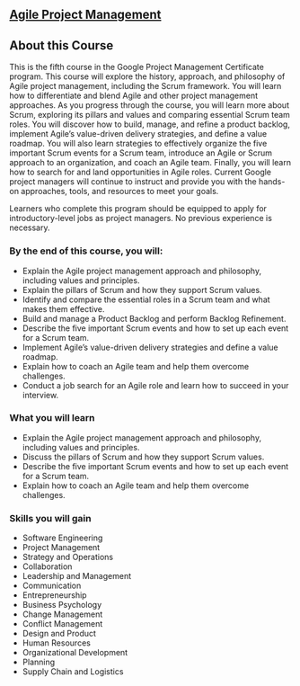 ## [Agile Project Management](https://www.coursera.org/programs/smu-software-engineering-wsdeg-uhmy4/learn/agile-project-management?specialization=google-project-management)

## About this Course

This is the fifth course in the Google Project Management Certificate program. This course will explore the history, approach, and philosophy of Agile project management, including the Scrum framework. You will learn how to differentiate and blend Agile and other project management approaches. As you progress through the course, you will learn more about Scrum, exploring its pillars and values and comparing essential Scrum team roles. You will discover how to build, manage, and refine a product backlog, implement Agile’s value-driven delivery strategies, and define a value roadmap. You will also learn strategies to effectively organize the five important Scrum events for a Scrum team, introduce an Agile or Scrum approach to an organization, and coach an Agile team. Finally, you will learn how to search for and land opportunities in Agile roles. Current Google project managers will continue to instruct and provide you with the hands-on approaches, tools, and resources to meet your goals.

Learners who complete this program should be equipped to apply for introductory-level jobs as project managers. No previous experience is necessary.

### By the end of this course, you will:

- Explain the Agile project management approach and philosophy, including values and principles.
- Explain the pillars of Scrum and how they support Scrum values.
- Identify and compare the essential roles in a Scrum team and what makes them effective.
- Build and manage a Product Backlog and perform Backlog Refinement.
- Describe the five important Scrum events and how to set up each event for a Scrum team.
- Implement Agile’s value-driven delivery strategies and define a value roadmap.
- Explain how to coach an Agile team and help them overcome challenges.
- Conduct a job search for an Agile role and learn how to succeed in your interview.

### What you will learn

- Explain the Agile project management approach and philosophy, including values and principles.
- Discuss the pillars of Scrum and how they support Scrum values.
- Describe the five important Scrum events and how to set up each event for a Scrum team.
- Explain how to coach an Agile team and help them overcome challenges.

### Skills you will gain

- Software Engineering
- Project Management
- Strategy and Operations
- Collaboration
- Leadership and Management
- Communication
- Entrepreneurship
- Business Psychology
- Change Management
- Conflict Management
- Design and Product
- Human Resources
- Organizational Development
- Planning
- Supply Chain and Logistics
